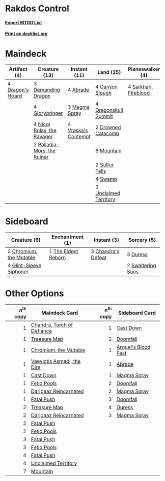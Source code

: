 # Rakdos Control

#### [Export MTGO List](../collection/Rakdos%20Control/Rakdos%20Control.txt)
#### [Print on decklist.org](http://decklist.org/?deckmain=4%09Abrade%0A4%09Canyon%20Slough%0A3%09Cut%20/%20Ribbons%0A3%09Demanding%20Dragon%0A4%09Dragon's%20Hoard%0A4%09Dragonskull%20Summit%0A2%09Drowned%20Catacomb%0A4%09Glorybringer%0A3%09Magma%20Spray%0A6%09Mountain%0A4%09Nicol%20Bolas,%20the%20Ravager%0A2%09Palladia-Mors,%20the%20Ruiner%0A4%09Sarkhan,%20Fireblood%0A2%09Sulfur%20Falls%0A4%09Swamp%0A3%09Unclaimed%20Territory%0A4%09Vraska's%20Contempt&deckside=3%09Chandra's%20Defeat%0A2%09Chromium,%20the%20Mutable%0A3%09Duress%0A4%09Glint-Sleeve%20Siphoner%0A2%09Sweltering%20Suns%0A1%09The%20Eldest%20Reborn)
# Maindeck

|                                       Artifact (4)                                        |                                            Creature (13)                                             |                                         Instant (11)                                         |                                           Land (25)                                            |                                       Planeswalker (4)                                        |  Unknown (3)  |
|-------------------------------------------------------------------------------------------|------------------------------------------------------------------------------------------------------|----------------------------------------------------------------------------------------------|------------------------------------------------------------------------------------------------|-----------------------------------------------------------------------------------------------|---------------|
|4 [Dragon's Hoard](http://gatherer.wizards.com/Pages/Card/Details.aspx?multiverseid=447369)|3 [Demanding Dragon](http://gatherer.wizards.com/Pages/Card/Details.aspx?multiverseid=447271)         |4 [Abrade](http://gatherer.wizards.com/Pages/Card/Details.aspx?multiverseid=430772)           |4 [Canyon Slough](http://gatherer.wizards.com/Pages/Card/Details.aspx?multiverseid=426941)      |4 [Sarkhan, Fireblood](http://gatherer.wizards.com/Pages/Card/Details.aspx?multiverseid=447290)|3 Cut / Ribbons|
|                                                                                           |4 [Glorybringer](http://gatherer.wizards.com/Pages/Card/Details.aspx?multiverseid=426836)             |3 [Magma Spray](http://gatherer.wizards.com/Pages/Card/Details.aspx?multiverseid=338470)      |4 [Dragonskull Summit](http://gatherer.wizards.com/Pages/Card/Details.aspx?multiverseid=420909) |                                                                                               |               |
|                                                                                           |4 [Nicol Bolas, the Ravager](http://gatherer.wizards.com/Pages/Card/Details.aspx?multiverseid=447354) |4 [Vraska's Contempt](http://gatherer.wizards.com/Pages/Card/Details.aspx?multiverseid=435283)|2 [Drowned Catacomb](http://gatherer.wizards.com/Pages/Card/Details.aspx?multiverseid=430633)   |                                                                                               |               |
|                                                                                           |2 [Palladia-Mors, the Ruiner](http://gatherer.wizards.com/Pages/Card/Details.aspx?multiverseid=447356)|                                                                                              |6 [Mountain](http://gatherer.wizards.com/Pages/Card/Details.aspx?multiverseid=439604)           |                                                                                               |               |
|                                                                                           |                                                                                                      |                                                                                              |2 [Sulfur Falls](http://gatherer.wizards.com/Pages/Card/Details.aspx?multiverseid=241987)       |                                                                                               |               |
|                                                                                           |                                                                                                      |                                                                                              |4 [Swamp](http://gatherer.wizards.com/Pages/Card/Details.aspx?multiverseid=439603)              |                                                                                               |               |
|                                                                                           |                                                                                                      |                                                                                              |3 [Unclaimed Territory](http://gatherer.wizards.com/Pages/Card/Details.aspx?multiverseid=435419)|                                                                                               |               |


# Sideboard

|                                           Creature (6)                                           |                                       Enchantment (1)                                        |                                         Instant (3)                                         |                                        Sorcery (5)                                         |
|--------------------------------------------------------------------------------------------------|----------------------------------------------------------------------------------------------|---------------------------------------------------------------------------------------------|--------------------------------------------------------------------------------------------|
|2 [Chromium, the Mutable](http://gatherer.wizards.com/Pages/Card/Details.aspx?multiverseid=447350)|1 [The Eldest Reborn](http://gatherer.wizards.com/Pages/Card/Details.aspx?multiverseid=442978)|3 [Chandra's Defeat](http://gatherer.wizards.com/Pages/Card/Details.aspx?multiverseid=430775)|3 [Duress](http://gatherer.wizards.com/Pages/Card/Details.aspx?multiverseid=270465)         |
|4 [Glint-Sleeve Siphoner](http://gatherer.wizards.com/Pages/Card/Details.aspx?multiverseid=423729)|                                                                                              |                                                                                             |2 [Sweltering Suns](http://gatherer.wizards.com/Pages/Card/Details.aspx?multiverseid=426851)|


# Other Options

|*n*<sup>th</sup> copy|                                            Maindeck Card                                            |*n*<sup>th</sup> copy|                                        Sideboard Card                                        |
|--------------------:|-----------------------------------------------------------------------------------------------------|--------------------:|----------------------------------------------------------------------------------------------|
|                    1|[Chandra, Torch of Defiance](http://gatherer.wizards.com/Pages/Card/Details.aspx?multiverseid=417683)|                    1|[Cast Down](http://gatherer.wizards.com/Pages/Card/Details.aspx?multiverseid=442969)          |
|                    1|[Treasure Map](http://gatherer.wizards.com/Pages/Card/Details.aspx?multiverseid=435410)              |                    1|[Doomfall](http://gatherer.wizards.com/Pages/Card/Details.aspx?multiverseid=430751)           |
|                    1|[Chromium, the Mutable](http://gatherer.wizards.com/Pages/Card/Details.aspx?multiverseid=447350)     |                    1|[Arguel's Blood Fast](http://gatherer.wizards.com/Pages/Card/Details.aspx?multiverseid=439316)|
|                    1|[Vaevictis Asmadi, the Dire](http://gatherer.wizards.com/Pages/Card/Details.aspx?multiverseid=447362)|                    1|[Abrade](http://gatherer.wizards.com/Pages/Card/Details.aspx?multiverseid=430772)             |
|                    1|[Cast Down](http://gatherer.wizards.com/Pages/Card/Details.aspx?multiverseid=442969)                 |                    1|[Magma Spray](http://gatherer.wizards.com/Pages/Card/Details.aspx?multiverseid=338470)        |
|                    1|[Fetid Pools](http://gatherer.wizards.com/Pages/Card/Details.aspx?multiverseid=426945)               |                    2|[Doomfall](http://gatherer.wizards.com/Pages/Card/Details.aspx?multiverseid=430751)           |
|                    1|[Darigaaz Reincarnated](http://gatherer.wizards.com/Pages/Card/Details.aspx?multiverseid=443081)     |                    2|[Magma Spray](http://gatherer.wizards.com/Pages/Card/Details.aspx?multiverseid=338470)        |
|                    1|[Fatal Push](http://gatherer.wizards.com/Pages/Card/Details.aspx?multiverseid=423724)                |                    3|[Doomfall](http://gatherer.wizards.com/Pages/Card/Details.aspx?multiverseid=430751)           |
|                    2|[Treasure Map](http://gatherer.wizards.com/Pages/Card/Details.aspx?multiverseid=435410)              |                    4|[Duress](http://gatherer.wizards.com/Pages/Card/Details.aspx?multiverseid=270465)             |
|                    2|[Darigaaz Reincarnated](http://gatherer.wizards.com/Pages/Card/Details.aspx?multiverseid=443081)     |                    3|[Magma Spray](http://gatherer.wizards.com/Pages/Card/Details.aspx?multiverseid=338470)        |
|                    2|[Fatal Push](http://gatherer.wizards.com/Pages/Card/Details.aspx?multiverseid=423724)                |                     |                                                                                              |
|                    2|[Fetid Pools](http://gatherer.wizards.com/Pages/Card/Details.aspx?multiverseid=426945)               |                     |                                                                                              |
|                    3|[Fatal Push](http://gatherer.wizards.com/Pages/Card/Details.aspx?multiverseid=423724)                |                     |                                                                                              |
|                    3|[Fetid Pools](http://gatherer.wizards.com/Pages/Card/Details.aspx?multiverseid=426945)               |                     |                                                                                              |
|                    4|[Fatal Push](http://gatherer.wizards.com/Pages/Card/Details.aspx?multiverseid=423724)                |                     |                                                                                              |
|                    4|[Unclaimed Territory](http://gatherer.wizards.com/Pages/Card/Details.aspx?multiverseid=435419)       |                     |                                                                                              |
|                    7|[Mountain](http://gatherer.wizards.com/Pages/Card/Details.aspx?multiverseid=439604)                  |                     |                                                                                              |

